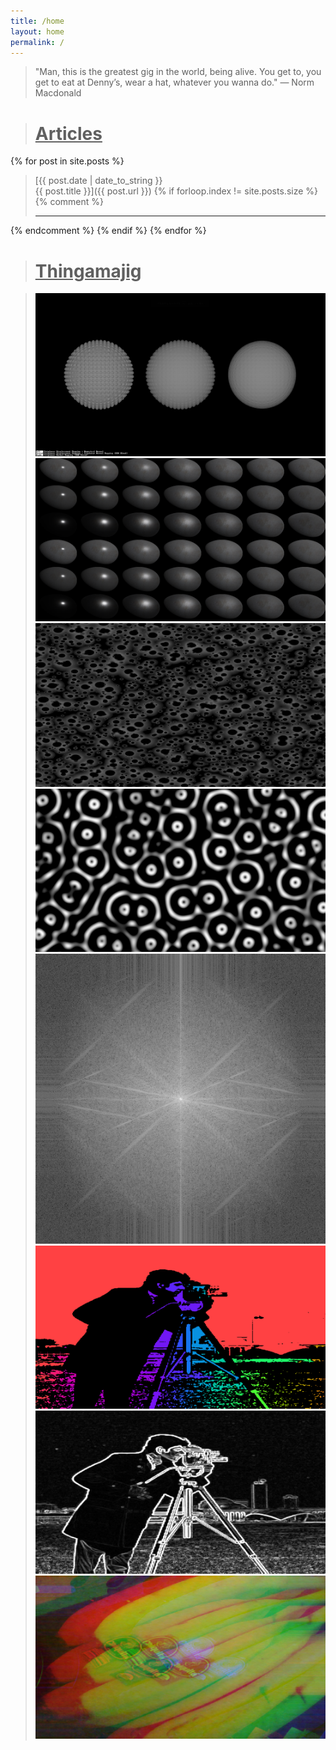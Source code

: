 ```yaml
---
title: /home
layout: home
permalink: /
---
```


>"Man, this is the greatest gig in the world, being alive. You get to, you get to eat at Denny’s, wear a hat, whatever you wanna do." — Norm Macdonald

<div style="border-top: var(--border); margin-bottom: 25px; margin-top: 25px;"></div>

># <u>Articles</u>

{% for post in site.posts %}
>[{{ post.date | date_to_string }}<br>{{ post.title }}]({{ post.url }})
{% if forloop.index != site.posts.size %}
{% comment %} 
> ***
{% endcomment %} 
{% endif %}
{% endfor %}

<div style="border-top: var(--border); margin-bottom: 25px; margin-top: 25px;"></div>

># <u>Thingamajig</u>

<blockquote>

<div class="grid" data-masonry='{ 
  "itemSelector": ".grid-item", 
  "columnWidth": ".grid-sizer",
  "gutter": ".gutter-sizer",
  "percentPosition": true }'>

  <div class="grid-sizer"></div>
  <div class="gutter-sizer"></div>

  <div class="grid-item">
    <a href="https://www.shadertoy.com/view/cs33R2">
      <img src="/assets/demo7_1920x1080.png">
    </a>
  </div>

  <div class="grid-item">
    <a href="https://www.shadertoy.com/view/dtBXWG">
      <img src="/assets/demo0_1920x1080.png">
    </a>
  </div>

  <div class="grid-item">
    <a href="https://www.shadertoy.com/view/DlXXWr">
      <img src="/assets/demo1-2_1920x1080.png">
    </a>
  </div>

  <div class="grid-item">
    <a href="https://www.shadertoy.com/view/DtsXDH">
      <img src="/assets/demo2_1920x1080.png">
    </a>
  </div>

  <div class="grid-item">
    <a href="/demo2">
      <img src="/assets/demo5-2_512x512.png">
    </a>
  </div>

  <div class="grid-item">
    <a href="/demo0">
      <img src="/assets/demo3-2_1600x900.png">
    </a>
  </div>

  <div class="grid-item">
    <a href="/demo1">
      <img src="/assets/demo4-2_1600x900.png">
    </a>
  </div>

  <div class="grid-item">
    <a href="/demo3">
      <img src="/assets/demo6-2_1600x900.png">
    </a>
  </div>

</div>

</blockquote>